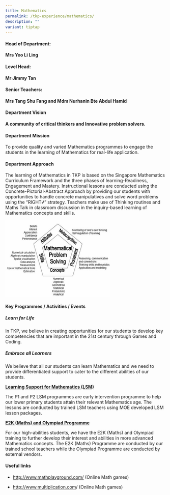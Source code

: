 ```yaml
---
title: Mathematics
permalink: /tkp-experience/mathematics/
description: ""
variant: tiptap
---
```

<h4>Head of Department:</h4>
<p><strong>Mrs Yeo Li Ling</strong>
</p>
<h4>Level Head:</h4>
<p><strong>Mr Jimmy Tan</strong>
</p>
<h4>Senior Teachers:</h4>
<p><strong>Mrs Tang Shu Fang and Mdm Nurhanin Bte Abdul Hamid</strong>
</p>
<h4>Department Vision</h4>
<p><strong>A community of critical thinkers and Innovative problem solvers.</strong>
</p>
<h4>Department Mission</h4>
<p>To provide quality and varied Mathematics programmes to engage the students
in the learning of Mathematics for real-life application.</p>
<h4>Department Approach</h4>
<p>The learning of Mathematics in TKP is based on the Singapore Mathematics
Curriculum Framework and the three phases of learning-Readiness, Engagement
and Mastery. Instructional lessons are conducted using the Concrete-Pictorial-Abstract
Approach by providing our students with opportunities to handle concrete
manipulatives and solve word problems using the “RIGHT√” strategy. Teachers
make use of Thinking routines and Maths Talk in classroom discussion in
the inquiry-based learning of Mathematics concepts and&nbsp;skills.</p>
<div class="isomer-image-wrapper">
<img style="width:65%;" height="auto" width="100%" alt="Mathematics Department Approach" src="/images/Mathematics%20Department%20Approach.png">
</div>
<h4>Key Programmes / Activities / Events</h4>
<h5>Learn for Life</h5>
<p>In TKP, we believe in creating opportunities for our students to develop
key competencies that are important in the 21st century through Games and
Coding.</p>
<h5>Embrace all Learners</h5>
<p>We believe that all our students can learn Mathematics and we need to
provide differentiated support to cater to the different abilities of our
students.</p>
<p><strong><u>Learning Support for Mathematics (LSM)</u></strong>
</p>
<p>The P1 and P2 LSM programmes are early intervention programme to help
our lower primary students attain their relevant Mathematics age. The lessons
are conducted by trained LSM teachers using MOE developed LSM lesson packages.</p>
<p><strong><u>E2K (Maths) and Olympiad Programme</u></strong>
</p>
<p>For our high-abilities students, we have the E2K (Maths) and Olympiad
training to further develop their interest and abilities in more advanced
Mathematics concepts. The E2K (Maths) Programme are conducted by our trained
school teachers while the Olympiad Programme are conducted by external
vendors.</p>
<h4>Useful links</h4>
<ul data-tight="true" class="tight">
<li>
<p><a href="http://www.mathplayground.com/" rel="noopener noreferrer nofollow" target="_blank">http://www.mathplayground.com/</a>&nbsp;(Online
Math games)</p>
</li>
<li>
<p><a href="http://www.multiplication.com/" rel="noopener noreferrer nofollow" target="_blank">http://www.multiplication.com</a>/
(Online Math games)</p>
</li>
</ul>
<p></p>